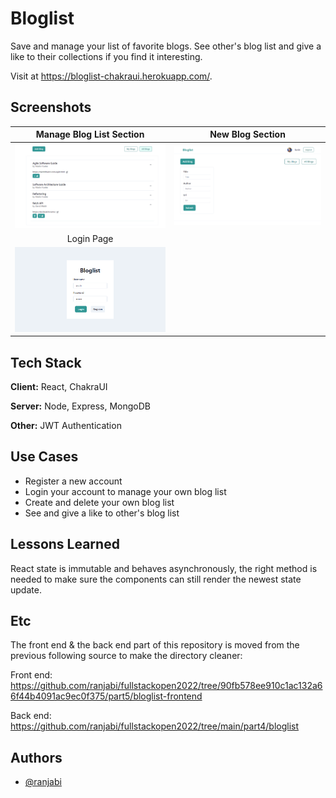 # Bloglist

Save and manage your list of favorite blogs. See other's blog list and give a like to their collections if you find it interesting.

Visit at https://bloglist-chakraui.herokuapp.com/.


## Screenshots
| Manage Blog List Section       |   New Blog Section       |
| :-------------: |:-------------:|
| ![Main Section](https://raw.githubusercontent.com/ranjabi/bloglist-dashboard/main/frontend/src/assets/main-page.png) | ![New Blog Section](https://raw.githubusercontent.com/ranjabi/bloglist-dashboard/main/frontend/src/assets/new-blog-section.png)
| Login Page        |
| ![Login Page](https://raw.githubusercontent.com/ranjabi/bloglist-dashboard/main/frontend/src/assets/login-page.png) |



## Tech Stack

**Client:** React, ChakraUI

**Server:** Node, Express, MongoDB

**Other:** JWT Authentication

## Use Cases

- Register a new account 
- Login your account to manage your own blog list
- Create and delete your own blog list
- See and give a like to other's blog list
## Lessons Learned

React state is immutable and behaves asynchronously, the right method is needed to make sure the components can still render the newest state update.

## Etc
The front end & the back end part of this repository is moved from the previous following source to make the directory cleaner:

Front end: https://github.com/ranjabi/fullstackopen2022/tree/90fb578ee910c1ac132a66f44b4091ac9ec0f375/part5/bloglist-frontend

Back end: https://github.com/ranjabi/fullstackopen2022/tree/main/part4/bloglist

## Authors

- [@ranjabi](https://www.github.com/ranjabi)

